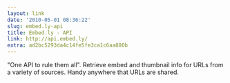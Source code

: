 ```yaml
---
layout: link
date: '2010-05-01 08:36:22'
slug: embed.ly-api
title: Embed.ly - API
link: http://api.embed.ly/
extra: ad2bc5293da4c14fe5fe3ca1c6aa880b
---
```


"One API to rule them all". Retrieve embed and thumbnail info for URLs from a variety of sources. Handy anywhere that URLs are shared.